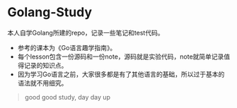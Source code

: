 # Golang-Study
本人自学Golang所建的repo，记录一些笔记和test代码。
* 参考的课本为《Go语言趣学指南》。  
* 每个lesson包含一份源码和一份note，源码就是实验代码，note就简单记录值得记录的知识点。  
* 因为学习Go语言之前，大家很多都是有了其他语言的基础，所以过于基本的语法就不用细究。  

> good good study, day day up
